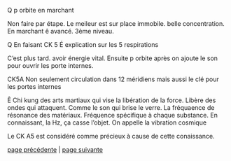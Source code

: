 Q p orbite en marchant

Non faire par étape. Le meileur est sur place immobile. belle concentration.
En marchant ê avancé. 3ème niveau. 

Q En faisant CK 5 É explication sur les 5 respirations

C’est plus tard. avoir énergie vital. Ensuite p orbite après on ajoute le son pour ouvrir les porte internes. 

CK5A Non seulement circulation dans 12 méridiens mais aussi le clé pour les portes internes
 
Ê Chi kung des arts martiaux qui vise la libération de la force. Libère des ondes qui attaquent. Comme le son qui brise le verre. La fréquaence de résonance des matériaux. Fréquence spécifique à chaque substance. 
En connaissant, la Hz, ça casse l’objet. On appelle la vibration cosmique 

Le CK A5 est considéré comme précieux à cause de cette conaissance. 

[page précédente](2024-03-24-08.md) | [page suivante](2024-03-24-10.md)
